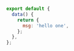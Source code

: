 <!--
 * @Description:
 * @Version: 1.0
 * @Author: fcli
 * @Date: 2022-02-17 19:36:38
-->

```js
export default {
  data() {
    return {
      msg: 'hello one',
    };
  },
};
```
